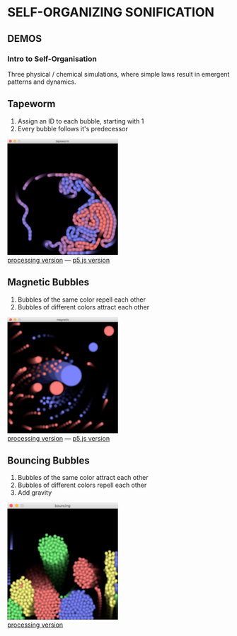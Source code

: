 # SELF-ORGANIZING SONIFICATION
## DEMOS
### Intro to Self-Organisation

Three physical / chemical simulations, where simple laws result in emergent patterns and dynamics.

## Tapeworm

1. Assign an ID to each bubble, starting with 1
2. Every bubble follows it's predecessor

![tapeworm](tapeworm.png)  
[processing version](processing/tapeworm) — [p5.js version](p5js/tapeworm)

## Magnetic Bubbles

1. Bubbles of the same color repell each other
2. Bubbles of different colors attract each other

![magnetic bubbles](magnetic-bubbles.png)  
[processing version](processing/magnetic) — [p5.js version](p5js/magnetic)

## Bouncing Bubbles

1. Bubbles of the same color attract each other
2. Bubbles of different colors repell each other
3. Add gravity

![bouncing bubbles](bouncing-bubbles.png)  
[processing version](processing/bouncing)

